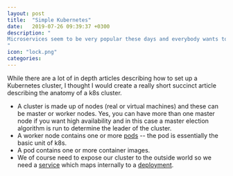 ```yaml
---
layout: post
title:  "Simple Kubernetes"
date:   2019-07-26 09:39:37 +0300
description: "
Microservices seem to be very popular these days and everybody wants to be with the in crowd. You can argue that microservices are just a flavor of SOA and that they have been around for quite some time, but undoubtedly the microservice revolution was brought about by containers and the cloud. Regardless of whether you're building backend applications, cloud applications, or what have you, the central tenets of high level design must apply.
"
icon: "lock.png"
categories:
---
```

While there are a lot of in depth articles describing how to set up a Kubernetes cluster, I thought I would create a really short succinct article describing the anatomy of a k8s cluster.

* A cluster is made up of nodes (real or virtual machines) and these can be master or worker nodes. Yes, you can have more than one master node if you want high availability and in this case a master election algorithm is run to determine the leader of the cluster.
* A worker node contains one or more [pods]() -- the pod is essentially the basic unit of k8s.
* A pod contains one or more container images.
* We of course need to expose our cluster to the outside world so we need a [service]() which maps internally to a [deployment]().
